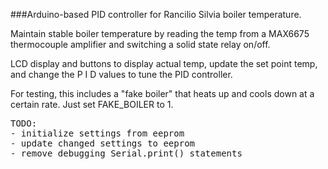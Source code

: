 ###Arduino-based PID controller for Rancilio Silvia boiler temperature.

Maintain stable boiler temperature by reading the temp from a MAX6675
thermocouple amplifier and switching a solid state relay on/off.

LCD display and buttons to display actual temp, update the set point temp,
and change the P I D values to tune the PID controller.

For testing, this includes a "fake boiler" that heats up and
cools down at a certain rate.  Just set FAKE_BOILER to 1.

<pre>
TODO:
- initialize settings from eeprom
- update changed settings to eeprom
- remove debugging Serial.print() statements
</pre>

